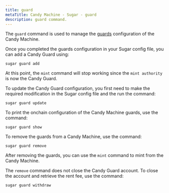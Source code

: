 ```yaml
---
title: guard
metaTitle: Candy Machine - Sugar - guard
description: guard command.
---
```


The `guard` command is used to manage the [guards](/candy-machine/guards) configuration of the Candy Machine.

Once you completed the guards configuration in your Sugar config file, you can add a Candy Guard using:

```
sugar guard add
```

At this point, the `mint` command will stop working since the `mint authority` is now the Candy Guard.

To update the Candy Guard configuration, you first need to make the required modification in the Sugar config file and the run the command:

```
sugar guard update
```

To print the onchain configuration of the Candy Machine guards, use the command:

```
sugar guard show
```

To remove the guards from a Candy Machine, use the command:

```
sugar guard remove
```

After removing the guards, you can use the `mint` command to mint from the Candy Machine.

The `remove` command does not close the Candy Guard account. To close the account and retrieve the rent fee, use the command:

```
sugar guard withdraw
```
